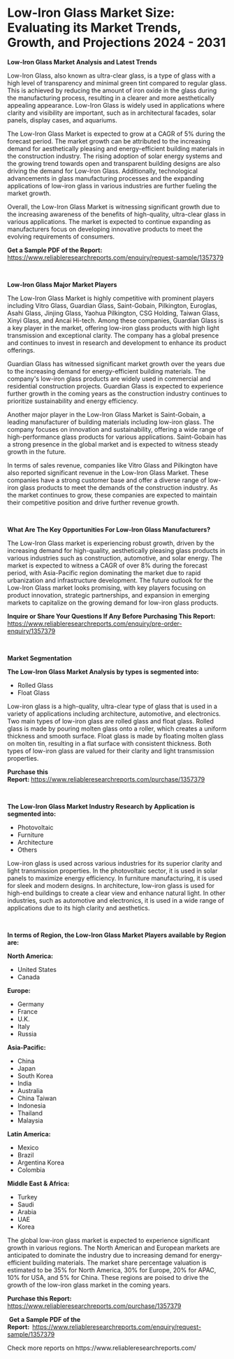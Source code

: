 <p><h1>Low-Iron Glass Market Size: Evaluating its Market Trends, Growth, and Projections 2024 - 2031</h1></p><p><strong>Low-Iron Glass Market Analysis and Latest Trends</strong></p>
<p><p>Low-Iron Glass, also known as ultra-clear glass, is a type of glass with a high level of transparency and minimal green tint compared to regular glass. This is achieved by reducing the amount of iron oxide in the glass during the manufacturing process, resulting in a clearer and more aesthetically appealing appearance. Low-Iron Glass is widely used in applications where clarity and visibility are important, such as in architectural facades, solar panels, display cases, and aquariums.</p><p>The Low-Iron Glass Market is expected to grow at a CAGR of 5% during the forecast period. The market growth can be attributed to the increasing demand for aesthetically pleasing and energy-efficient building materials in the construction industry. The rising adoption of solar energy systems and the growing trend towards open and transparent building designs are also driving the demand for Low-Iron Glass. Additionally, technological advancements in glass manufacturing processes and the expanding applications of low-iron glass in various industries are further fueling the market growth.</p><p>Overall, the Low-Iron Glass Market is witnessing significant growth due to the increasing awareness of the benefits of high-quality, ultra-clear glass in various applications. The market is expected to continue expanding as manufacturers focus on developing innovative products to meet the evolving requirements of consumers.</p></p>
<p><strong>Get a Sample PDF of the Report:&nbsp;</strong> <a href="https://www.reliableresearchreports.com/enquiry/request-sample/1357379">https://www.reliableresearchreports.com/enquiry/request-sample/1357379</a></p>
<p>&nbsp;</p>
<p><strong>Low-Iron Glass Major Market Players</strong></p>
<p><p>The Low-Iron Glass Market is highly competitive with prominent players including Vitro Glass, Guardian Glass, Saint-Gobain, Pilkington, Euroglas, Asahi Glass, Jinjing Glass, Yaohua Pilkington, CSG Holding, Taiwan Glass, Xinyi Glass, and Ancai Hi-tech. Among these companies, Guardian Glass is a key player in the market, offering low-iron glass products with high light transmission and exceptional clarity. The company has a global presence and continues to invest in research and development to enhance its product offerings. </p><p>Guardian Glass has witnessed significant market growth over the years due to the increasing demand for energy-efficient building materials. The company's low-iron glass products are widely used in commercial and residential construction projects. Guardian Glass is expected to experience further growth in the coming years as the construction industry continues to prioritize sustainability and energy efficiency.</p><p>Another major player in the Low-Iron Glass Market is Saint-Gobain, a leading manufacturer of building materials including low-iron glass. The company focuses on innovation and sustainability, offering a wide range of high-performance glass products for various applications. Saint-Gobain has a strong presence in the global market and is expected to witness steady growth in the future.</p><p>In terms of sales revenue, companies like Vitro Glass and Pilkington have also reported significant revenue in the Low-Iron Glass Market. These companies have a strong customer base and offer a diverse range of low-iron glass products to meet the demands of the construction industry. As the market continues to grow, these companies are expected to maintain their competitive position and drive further revenue growth.</p></p>
<p>&nbsp;</p>
<p><strong>What Are The Key Opportunities For Low-Iron Glass Manufacturers?</strong></p>
<p><p>The Low-Iron Glass market is experiencing robust growth, driven by the increasing demand for high-quality, aesthetically pleasing glass products in various industries such as construction, automotive, and solar energy. The market is expected to witness a CAGR of over 8% during the forecast period, with Asia-Pacific region dominating the market due to rapid urbanization and infrastructure development. The future outlook for the Low-Iron Glass market looks promising, with key players focusing on product innovation, strategic partnerships, and expansion in emerging markets to capitalize on the growing demand for low-iron glass products.</p></p>
<p><strong>Inquire or Share Your Questions If Any Before Purchasing This Report:</strong> <a href="https://www.reliableresearchreports.com/enquiry/pre-order-enquiry/1357379">https://www.reliableresearchreports.com/enquiry/pre-order-enquiry/1357379</a></p>
<p>&nbsp;</p>
<p><strong>Market Segmentation</strong></p>
<p><strong>The Low-Iron Glass Market Analysis by types is segmented into:</strong></p>
<p><ul><li>Rolled Glass</li><li>Float Glass</li></ul></p>
<p><p>Low-iron glass is a high-quality, ultra-clear type of glass that is used in a variety of applications including architecture, automotive, and electronics. Two main types of low-iron glass are rolled glass and float glass. Rolled glass is made by pouring molten glass onto a roller, which creates a uniform thickness and smooth surface. Float glass is made by floating molten glass on molten tin, resulting in a flat surface with consistent thickness. Both types of low-iron glass are valued for their clarity and light transmission properties.</p></p>
<p><strong>Purchase this Report:&nbsp;</strong><a href="https://www.reliableresearchreports.com/purchase/1357379">https://www.reliableresearchreports.com/purchase/1357379</a></p>
<p>&nbsp;</p>
<p><strong>The Low-Iron Glass Market Industry Research by Application is segmented into:</strong></p>
<p><ul><li>Photovoltaic</li><li>Furniture</li><li>Architecture</li><li>Others</li></ul></p>
<p><p>Low-iron glass is used across various industries for its superior clarity and light transmission properties. In the photovoltaic sector, it is used in solar panels to maximize energy efficiency. In furniture manufacturing, it is used for sleek and modern designs. In architecture, low-iron glass is used for high-end buildings to create a clear view and enhance natural light. In other industries, such as automotive and electronics, it is used in a wide range of applications due to its high clarity and aesthetics.</p></p>
<p>&nbsp;</p>
<p><strong>In terms of Region, the Low-Iron Glass Market Players available by Region are:</strong></p>
<p>
    <p> <strong> North America: </strong>
        <ul>
            <li>United States</li>
            <li>Canada</li>
        </ul>
        </p> 
    <p> <strong> Europe: </strong>
        <ul>
            <li>Germany</li>
            <li>France</li>
            <li>U.K.</li>
            <li>Italy</li>
            <li>Russia</li>
        </ul>
        </p> 
    <p> <strong> Asia-Pacific: </strong>
        <ul>
            <li>China</li>
            <li>Japan</li>
            <li>South Korea</li>
            <li>India</li>
            <li>Australia</li>
            <li>China Taiwan</li>
            <li>Indonesia</li>
            <li>Thailand</li>
            <li>Malaysia</li>
        </ul>
        </p> 
    <p> <strong> Latin America: </strong>
        <ul>
            <li>Mexico</li>
            <li>Brazil</li>
            <li>Argentina Korea</li>
            <li>Colombia</li>
        </ul>
        </p> 
    <p> <strong> Middle East & Africa: </strong>
        <ul>
            <li>Turkey</li>
            <li>Saudi</li>
            <li>Arabia</li>
            <li>UAE</li>
            <li>Korea</li>
        </ul>
    </p>
    </p>
<p><p>The global low-iron glass market is expected to experience significant growth in various regions. The North American and European markets are anticipated to dominate the industry due to increasing demand for energy-efficient building materials. The market share percentage valuation is estimated to be 35% for North America, 30% for Europe, 20% for APAC, 10% for USA, and 5% for China. These regions are poised to drive the growth of the low-iron glass market in the coming years.</p></p>
<p><strong>Purchase this Report: </strong><a href="https://www.reliableresearchreports.com/purchase/1357379">https://www.reliableresearchreports.com/purchase/1357379</a></p>
<p>&nbsp;<strong>Get a Sample PDF of the Report:&nbsp;&nbsp;</strong><a href="https://www.reliableresearchreports.com/enquiry/request-sample/1357379">https://www.reliableresearchreports.com/enquiry/request-sample/1357379</a></p>
<p><strong></strong></p>
<p>Check more reports on https://www.reliableresearchreports.com/</p>